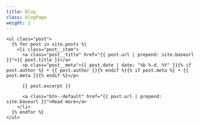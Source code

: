 ```yaml
---
title: Blog
class: blogPage
weight: 2
---
```


<div class="home">

    <ul class="post">
      {% for post in site.posts %}
        <li class="post__item">
          <a class="post__title" href="{{ post.url | prepend: site.baseurl }}">{{ post.title }}</a>
          <p class="post__meta">{{ post.date | date: "%b %-d, %Y" }}{% if post.author %} • {{ post.author }}{% endif %}{% if post.meta %} • {{ post.meta }}{% endif %}</p>
          
          {{ post.excerpt }}

          <a class="btn--default" href="{{ post.url | prepend: site.baseurl }}">Read more</a>
        </li>
      {% endfor %}
    </ul>

</div>